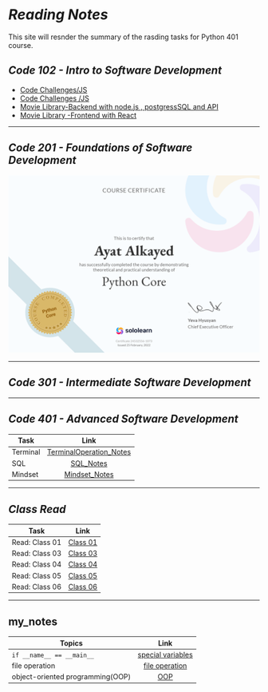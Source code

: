 # ***Reading Notes***
This site will resnder the summary of the rasding tasks for Python 401 course.
## *Code 102 - Intro to Software Development*
- [Code Challenges/JS](https://github.com/ayat93a/solving-problem)
- [Code Challenges /JS](https://github.com/ayat93a/Prep-Challenges)
- [Movie Library-Backend with node.js , postgressSQL and API](https://github.com/ayat93a/Movies-Library)
- [Movie Library -Frontend with React](https://github.com/ayat93a/Netflix-Clone)
___
## *Code 201 - Foundations of Software Development*
![](cert-24532556-1073.png)
___
## *Code 301 - Intermediate Software Development*
___
## *Code 401 - Advanced Software Development*
| Task  | Link |
|----------|:-------------:|
| Terminal  |[TerminalOperation_Notes](./Terminal_operation.md)|
| SQL      | [SQL_Notes](./SQL.md)|
| Mindset     | [Mindset_Notes](./Mindset.md)|



___
## *Class Read*
| Task  | Link |
|----------|:-------------:|
|Read: Class 01|[Class 01](./Read:Class01.md)|
|Read: Class 03|[Class 03](./ReadClass03.md)|
|Read: Class 04|[Class 04](./Read%3AClass04.md)|
|Read: Class 05|[Class 05](./Linked_list_big_O.md)
|Read: Class 06|[Class 06](./class06.md)
___
## my_notes
| Topics  | Link |
|----------|:-------------:|
|`if __name__ == __main__` | [special variables](./special%20_variables.md)|
|file operation|[file operation](./file_oprtation.md)|
|object-oriented programming(OOP)|[OOP](./OOP)|